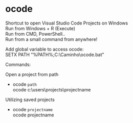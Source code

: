 # ocode
Shortcut to open Visual Studio Code Projects on Windows<br>
Run from Windows + R (Execute) <br>
Run from CMD, PowerShell..<br>
Run from a small command from anywhere!

Add global variable to access ocode:<br>
SETX PATH "%PATH%;C:\Caminho\ocode.bat"

Commands:

Open a project from path<br>
- ocode `path` <br>
ocode c:\users\projects\projectname

Utilizing saved projects
- ocode `projectname` <br>
ocode projectname
